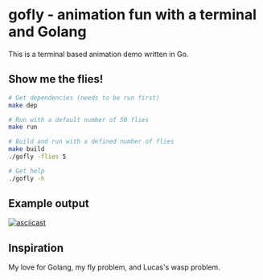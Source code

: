 # gofly - animation fun with a terminal and Golang

This is a terminal based animation demo written in Go.

## Show me the flies!

```sh
# Get dependencies (needs to be run first)
make dep

# Run with a default number of 50 flies
make run

# Build and run with a defined number of flies
make build
./gofly -flies 5

# Get help
./gofly -h
```

## Example output

[![asciicast](https://asciinema.org/a/511329.svg)](https://asciinema.org/a/511329)

## Inspiration

My love for Golang, my fly problem, and Lucas's wasp problem.
